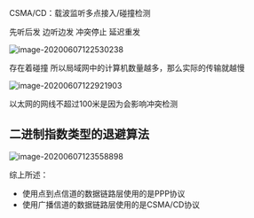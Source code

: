 CSMA/CD：载波监听多点接入/碰撞检测



先听后发
边听边发
冲突停止
延迟重发

![image-20200607122530238](https://cdn.jsdelivr.net/gh/yanzhenxing123/blogImg@master/typora202008/23/184347-476094.png)

存在着碰撞 所以局域网中的计算机数量越多，那么实际的传输就越慢

![image-20200607122921903](https://cdn.jsdelivr.net/gh/yanzhenxing123/blogImg@master/typora202008/23/184355-600509.png)

以太网的网线不超过100米是因为会影响冲突检测



## 二进制指数类型的退避算法

![image-20200607123558898](https://cdn.jsdelivr.net/gh/yanzhenxing123/blogImg@master/typora202008/23/184358-510373.png)

综上所述：

+ 使用点到点信道的数据链路层使用的是PPP协议
+ 使用广播信道的数据链路层使用的是CSMA/CD协议